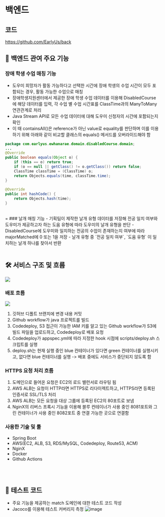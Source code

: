# 백엔드
## 코드
https://github.com/EarlyUs/back
<br>
## 🎲 백엔드 관여 주요 기능
### 장애 학생 수업 매칭 기능
- 도우미 희망자가 활동 가능하다고 선택한 시간에 장애 학생의 수업 시간이 모두 포함되는 경우, 활동 가능한 수업으로 매칭
- 장애학생지원센터에서 제공한 장애 학생 수업 데이터를 이용해 DisabledCourse에 해당 데이터를 입력, 각 수업 별 수업 시간표를 ClassTime과의 ManyToMany 연관관계로 처리
- Java Stream API로 모든 수업 데이터에 대해 도우미 신청자의 시간에 포함되는지 확인
- 이 때 containsAll()은 reference가 아닌 value로 equality를 판단하며 이를 이용하기 위해 아래와 같이 비교할 클래스의 equals() 메서드를 오버라이드해야 함
```java
package com.earlyus.ewhanarae.domain.disabledCourse.domain;
...
@Override  
public boolean equals(Object o) {  
    if (this == o) return true;  
    if (o == null || getClass() != o.getClass()) return false;  
    ClassTime classTime = (ClassTime) o;  
    return Objects.equals(time, classTime.time);  
}  
  
@Override  
public int hashCode() {  
    return Objects.hash(time);  
}
```

<br>
=
### 날개 매칭 기능 
- 기획팀이 제작한 날개 유형 데이터를 저장해 전공 일치 여부와 도우미가 제공하고자 하는 도움 유형에 따라 도우미의 날개 유형을 판단
- DisabledCourse에 도우미와 일치하는 전공의 수업이 존재하는지 여부에 따라 majorMatched에 0 또는 1을 저장
- 날개 유형 중 `전공 일치 여부`, `도움 유형` 이 일치하는 날개 하나를 찾아서 반환

<br>
<br>

## 🛠 서비스 구조 및 흐름
![](https://blog.kakaocdn.net/dn/nn1NH/btsFt3BRvzR/xMSfFzHPA4gkRdwd2wEMaK/img.png)
### 배포 흐름
![](https://blog.kakaocdn.net/dn/bxqMy1/btsFoDYDmXc/fmLuRG7ttTu8hrW0qkaC01/img.png)
1. 깃허브 디폴트 브랜치에 변경 내용 커밋
2. Github workflow가 java 프로젝트를 빌드
3. Codedeploy, S3 접근이 가능한  IAM 키를 알고 있는 Github workflow가 S3에 빌드 파일을 업로드하고, Codedeploy로 배포 요청
4. Codedeploy가 appspec.yml에 따라 지정한 hook 시점에 scripts/deploy.sh 스크립트를 실행
5. deploy.sh는 현재 실행 중인 blue 컨테이너가 있다면 green 컨테이너를 실행시키고, 없다면 blue 컨테이너를 실행 -> 배포 중에도 서비스가 중단되지 않도록 함

### HTTPS 요청 처리 흐름
1. 도메인으로 들어온 요청은 EC2의 로드 밸런서로 라우팅 됨
2. AWS ALB는 요청이 HTTP라면 HTTPS로 리다이렉트하고, HTTPS라면 등록된 인증서로 SSL/TLS 처리
3. AWS ALB는 모든 요청을 대상 그룹에 등록된 EC2의 80포트로 보냄
4. NginX의 리버스 프록시 기능을 이용해 블루 컨테이너가 사용 중인 8081포트와 그린 컨테이너가 사용 중인 8082포트 중 연결 가능한 곳으로 연결함

### 사용한 기술 및 툴
- Spring Boot
- AWS(EC2, ALB, S3, RDS/MySQL, Codedeploy, Route53, ACM)
- NginX
- Docker
- Github Actions

<br>
<br>
  
## 🦺 테스트 코드
- 주요 기능을 제공하는 match 도메인에 대한 테스트 코드 작성
- Jacoco를 이용해 테스트 커버리지 측정
![image](https://github.com/Mt-EB-Rainbow/back/assets/69039161/eaf76b28-30a7-49e4-be2d-de25c462e926)

